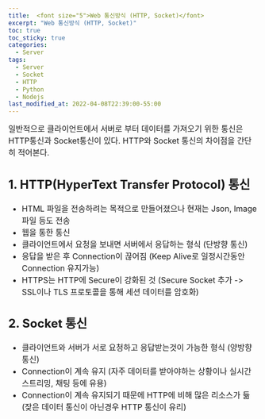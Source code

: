 ```yaml
---
title:  <font size="5">Web 통신방식 (HTTP, Socket)</font>
excerpt: "Web 통신방식 (HTTP, Socket)"
toc: true
toc_sticky: true
categories:
  - Server
tags:
  - Server
  - Socket
  - HTTP
  - Python
  - Nodejs
last_modified_at: 2022-04-08T22:39:00-55:00
---
```



<font size="3">
<div markdown = "1">
일반적으로 클라이언트에서 서버로 부터 데이터를 가져오기 위한 통신은 HTTP통신과 Socket통신이 있다.
HTTP와 Socket 통신의 차이점을 간단히 적어본다.
 
## 1. HTTP(HyperText Transfer Protocol) 통신
  - HTML 파일을 전송하려는 목적으로 만들어졌으나 현재는 Json, Image 파일 등도 전송
  - 웹을 통한 통신
  - 클라이언트에서 요청을 보내면 서버에서 응답하는 형식 (단방향 통신)
  - 응답을 받은 후 Connection이 끊어짐 (Keep Alive로 일정시간동안 Connection 유지가능)
  - HTTPS는 HTTP에 Secure이 강화된 것 (Secure Socket 추가 -> SSL이나 TLS 프로토콜을 통해 세션 데이터를 암호화)


## 2. Socket 통신
  - 클라이언트와 서버가 서로 요청하고 응답받는것이 가능한 형식 (양방향 통신)
  - Connection이 계속 유지 (자주 데이터를 받아야하는 상황이나 실시간 스트리밍, 채팅 등에 유용)
  - Connection이 계속 유지되기 때문에 HTTP에 비해 많은 리소스가 듦 (잦은 데이터 통신이 아닌경우 HTTP 통신이 유리)

</div>
</font>
